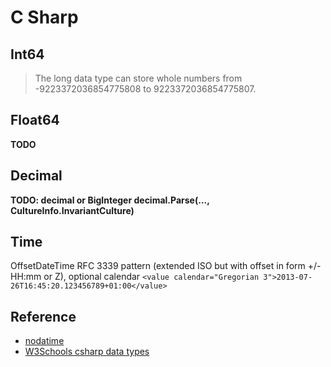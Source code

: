 # C Sharp

## Int64

> The long data type can store whole numbers from -9223372036854775808 to 9223372036854775807.

## Float64

**TODO**

## Decimal

**TODO: decimal or BigInteger decimal.Parse(..., CultureInfo.InvariantCulture)**

## Time

OffsetDateTime
RFC 3339 pattern (extended ISO but with offset in form +/-HH:mm or Z), optional calendar
`<value calendar="Gregorian 3">2013-07-26T16:45:20.123456789+01:00</value>`

## Reference

* [nodatime](https://nodatime.org/3.2.x/userguide/serialization)
* [W3Schools csharp data types](https://www.w3schools.com/cs/cs_data_types.php)